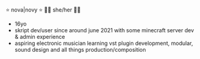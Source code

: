 ⭐ nova|novy ⭐
🏳️‍⚧️ she/her 🏳️‍⚧️
- 16yo
- skript dev/user since around june 2021 with some minecraft server dev & admin experience
- aspiring electronic musician learning vst plugin development, modular, sound design and all things production/composition
